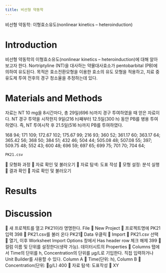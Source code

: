 ```yaml
---
title: 비선형 약동학
---
```


비선형 약동학: 이형효소유도(nonlinear kinetics – heteroinduction)

# Introduction

비선형 약동학의 이형효소유도(nonlinear kinetics – heteroinduction)에 대해 알아보고자 한다.
Nortriptyline (NT)을 대사하는 약물대사효소가 pentobarbital (PB)에 의하여 유도된다.
목적은 효소전환모형을 이용한 효소의 유도 모형을 적용하고, 치료 중 유도제 투여 전후의 경구 청소율을 추정하는데 있다.

# Materials and Methods

자료는 NT 10 mg을 8시간마다, 총 29일(696 h)까지 경구 투여하였을 때 얻은 자료이다. NT 경구 투약을 시작한지 9일(216 h)째부터 12.5일(300 h) 동안 PB를 병용 투여하였다. 즉, NT 투여시작 후 21.5일(516 h)까지 PB를 투여하였다.

168 94; 171 109; 172.67 102; 175.67 99; 216 93; 360 52; 361.17 60; 363.17 64; 365.42 56; 368 50; 384 51; 432 46; 504 44; 505.08 48; 507.08 55; 397; 509.75 48; 552 43; 600 48; 696 59; 697 65; 699 75; 701 70; 704 64; 

`PK21.csv`

 모형화 과정  자료 확인 및 불러오기  자료 탐색: 도표 작성  모형 설정: 분석 실행  결과 확인  자료 확인 및 불러오기

# Results

# Discussion

 새 프로젝트를 열고 PK21이라 명명한다.
File  New Project  프로젝트명에 PK21 입력
398
 PK21.csv를 불러 온다
PK21 Data 우클릭  Import  PK21.csv 선택  열기, 이후 Worksheet Import Options 창에서
Has header row 체크 해제
399
 컬럼 이름 및 단위를 설정한다(생략 가능).
데이터시트의 Properties  Columns 탭에서 Time의 단위를 h, Concentration의 단위를 μg/L로
기입한다. 직접 입력하거나 Unit Builder를 사용할 수 있다.
Column A  Time(단위: h), Column B  Concentration(단위: g/L)
400
 자료 탐색: 도표작성
 XY

